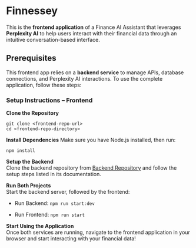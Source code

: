 # Finnessey

This is the **frontend application** of a Finance AI Assistant that leverages **Perplexity AI** to help users interact with their financial data through an intuitive conversation-based interface.

## Prerequisites

This frontend app relies on a **backend service** to manage APIs, database connections, and Perplexity AI interactions. To use the complete application, follow these steps:

### Setup Instructions – Frontend

**Clone the Repository**

    git clone <frontend-repo-url>
    cd <frontend-repo-directory>

**Install Dependencies**
Make sure you have Node.js installed, then run:

    npm install

**Setup the Backend**  
Clone the backend repository from [Backend Repository](https://github.com/anujgawde/personal-finance-assistant) and follow the setup steps listed in its documentation.

**Run Both Projects**  
Start the backend server, followed by the frontend:

- Run Backend:
  `npm run start:dev`

- Run Frontend:
  `npm run start`

**Start Using the Application**  
Once both services are running, navigate to the frontend application in your browser and start interacting with your financial data!
